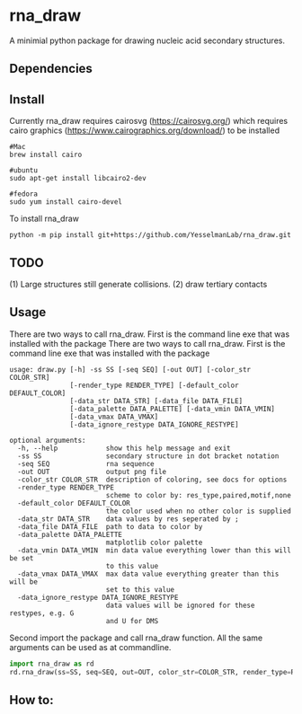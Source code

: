 # rna_draw

A minimial python package for drawing nucleic acid secondary structures. 

## Dependencies



## Install

Currently rna_draw requires cairosvg (https://cairosvg.org/) which requires cairo graphics (https://www.cairographics.org/download/) to be installed

```shell
#Mac 
brew install cairo

#ubuntu 
sudo apt-get install libcairo2-dev

#fedora 
sudo yum install cairo-devel

```

To install rna_draw 

```shell
python -m pip install git+https://github.com/YesselmanLab/rna_draw.git
```

## TODO

(1) Large structures still generate collisions. 
(2) draw tertiary contacts 

## Usage

There are two ways to call rna_draw. First is the command line exe that was installed with the package There are two ways to call rna_draw. First is the command line exe that was installed with the package 

```shell
usage: draw.py [-h] -ss SS [-seq SEQ] [-out OUT] [-color_str COLOR_STR]
               [-render_type RENDER_TYPE] [-default_color DEFAULT_COLOR]
               [-data_str DATA_STR] [-data_file DATA_FILE]
               [-data_palette DATA_PALETTE] [-data_vmin DATA_VMIN]
               [-data_vmax DATA_VMAX]
               [-data_ignore_restype DATA_IGNORE_RESTYPE]

optional arguments:
  -h, --help            show this help message and exit
  -ss SS                secondary structure in dot bracket notation
  -seq SEQ              rna sequence
  -out OUT              output png file
  -color_str COLOR_STR  description of coloring, see docs for options
  -render_type RENDER_TYPE
                        scheme to color by: res_type,paired,motif,none
  -default_color DEFAULT_COLOR
                        the color used when no other color is supplied
  -data_str DATA_STR    data values by res seperated by ;
  -data_file DATA_FILE  path to data to color by
  -data_palette DATA_PALETTE
                        matplotlib color palette
  -data_vmin DATA_VMIN  min data value everything lower than this will be set
                        to this value
  -data_vmax DATA_VMAX  max data value everything greater than this will be
                        set to this value
  -data_ignore_restype DATA_IGNORE_RESTYPE
                        data values will be ignored for these restypes, e.g. G
                        and U for DMS
```

Second import the package and call rna_draw function. All the same arguments can be used as at commandline.

```python
import rna_draw as rd 
rd.rna_draw(ss=SS, seq=SEQ, out=OUT, color_str=COLOR_STR, render_type=RENDER_TYPE, default_color=DEFAULT_COLOR, data_str=DATA_STR, data=DATA_FILE, data_palette=DATA_PALETTE, data_vmin=DATA_VMIN, data_vmax=DATA_VMAX, data_ignore_restype=DATA_IGNORE_RESTYPE)
```

## How to: 

